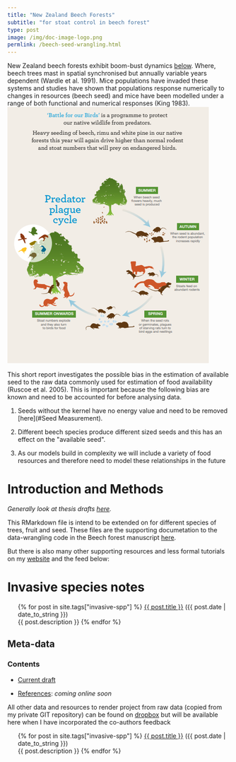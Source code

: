 ```yaml
---
title: "New Zealand Beech Forests"
subtitle: "for stoat control in beech forest"
type: post
image: /img/doc-image-logo.png
permlink: /beech-seed-wrangling.html
---
```


New Zealand beech forests exhibit boom-bust dynamics [below](https://www.osnz.org.nz/sites/osnz.org.nz/files/DOC%20brochure%20battle%20for%20our%20birds.pdf). Where, beech trees mast in spatial synchronised but annually variable years dependent (Wardle et al. 1991). Mice populations have invaded these systems and studies have shown that populations response numerically to changes in resources (beech seed) and mice have been modelled under a range of both functional and numerical responses (King 1983). ![DOC diagram of Beech Masting](/img/doc-mast-diagram.PNG)

This short report investigates the possible bias in the estimation of available seed to the raw data commonly used for estimation of food availability (Ruscoe et al. 2005). This is important because the following bias are known and need to be accounted for before analysing data.

1. Seeds without the kernel have no energy value and need to be removed [here](#Seed Measurement).

2. Different beech species produce different sized seeds and this has an effect on the "available seed".

3. As our models build in complexity we will include a variety of food resources and therefore need to model these relationships in the future

# Introduction and Methods

*Generally look at thesis drafts [here]("https://www.ssnhub.com/").*

This RMarkdown file is intend to be extended on for different species of trees, fruit and seed. These files are the supporting documetation to the data-wrangling code in the Beech forest manuscript [here]("https://www.ssnhub.com/invasive-species-research.html/").

But there is also many other supporting resources and less formal tutorials on my [website](https://www.ssnhub.com) and the feed below:

# Invasive species notes

<div class="post">
<ul>
{% for post in site.tags["invasive-spp"] %}
  <a href="{{ post.url }}">{{ post.title }}</a> ({{ post.date | date_to_string }})<br>
    {{ post.description }}
{% endfor %}
</ul>
</div>

## Meta-data

### Contents

- [Current draft](https://www.dropbox.com/home/phd-drafts-anthony/beech-forest-dynamics/drafts/Davidson_2019_BeechForest.html)

- [References](): *coming online soon*

All other data and resources to render project from raw data (copied from my private GIT repository) can be found on [dropbox](https://www.dropbox.com/home/phd-drafts-anthony) but will be available here when I have incorporated the co-authors feedback

<div class="post">
<ul>
{% for post in site.tags["invasive-spp"] %}
  <a href="{{ post.url }}">{{ post.title }}</a> ({{ post.date | date_to_string }})<br>
    {{ post.description }}
{% endfor %}
</ul>
</div>
